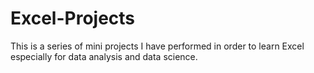 # Excel-Projects

This is a series of mini projects I have performed in order to learn Excel especially for data analysis and data science.

